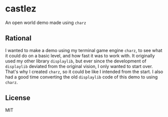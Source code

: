 # castlez

An open world demo made using `charz`

## Rational

I wanted to make a demo using my terminal game engine `charz`, to see what it could do on a basic level, and how fast it was to work with. It originally used my other library `displaylib`, but ever since the development of `displaylib` deviated from the original vision, I only wanted to start over. That's why I created `charz`, so it could be like I intended from the start. I also had a good time converting the old `displaylib` code of this demo to using `charz`.

## License

MIT
